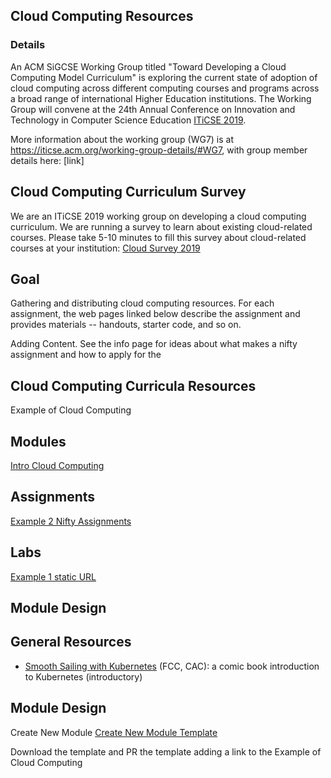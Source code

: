 ## Cloud Computing Resources

### Details

An ACM SiGCSE Working Group titled "Toward Developing a Cloud Computing Model Curriculum" is exploring the current state of adoption of cloud computing across different computing courses and programs across a broad range of international Higher Education institutions. The Working Group will convene at the 24th Annual Conference on Innovation and Technology in Computer Science Education [ITiCSE 2019](https://iticse.acm.org/). 

More information about the working group (WG7) is at https://iticse.acm.org/working-group-details/#WG7, with group member details here: [link]

## Cloud Computing Curriculum Survey 

We are an ITiCSE 2019 working group on developing a cloud computing curriculum. We are running a survey to learn about existing cloud-related courses.  Please take 5-10 minutes to fill this survey about cloud-related courses at your institution: [Cloud Survey 2019](https://forms.gle/MYz2iX5J8UBigwQG7)

## Goal

Gathering and distributing cloud computing resources. For each assignment, the web pages linked below describe the assignment and provides materials -- handouts, starter code, and so on.

Adding Content. See the info page for ideas about what makes a nifty assignment and how to apply for the 

## Cloud Computing Curricula Resources

[//]: # (Please add links to your content here)
Example of Cloud Computing

## Modules

[Intro Cloud Computing ](https://github.com/cloudcomputingcurricula/Modules-/blob/master/)

## Assignments

[Example 2 Nifty Assignments](http://http://nifty.stanford.edu/)

## Labs

[Example 1 static URL ](https://cloudcomputingcurricula.github.io/)

## Module Design

## General Resources

* [Smooth Sailing with Kubernetes](/Content/k8scomic.md) (FCC, CAC): a comic book introduction to Kubernetes (introductory)

## Module Design

Create New Module
[Create New Module Template](https://github.com/cloudcomputingcurricula/Modules-/blob/master/Module.md)

Download the template and PR the template adding a link to the Example of Cloud Computing
